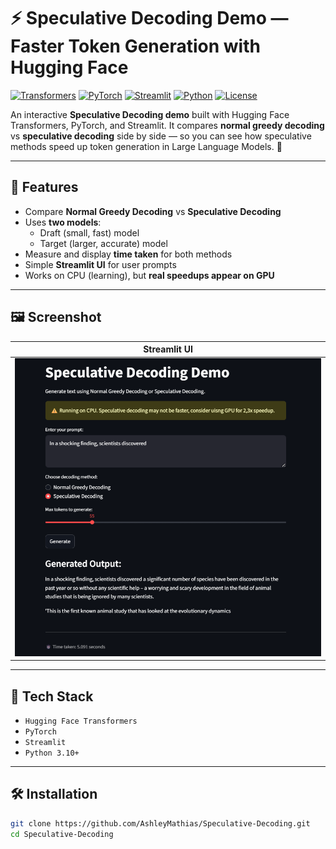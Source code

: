 # ⚡ Speculative Decoding Demo — Faster Token Generation with Hugging Face

[![Transformers](https://img.shields.io/badge/HuggingFace-Transformers-yellow.svg?logo=huggingface&logoColor=white)](https://huggingface.co/transformers)
[![PyTorch](https://img.shields.io/badge/PyTorch-2.0%2B-red.svg?logo=pytorch&logoColor=white)](https://pytorch.org/)
[![Streamlit](https://img.shields.io/badge/Streamlit-UI%20Demo-ff4b4b.svg?logo=streamlit&logoColor=white)](https://streamlit.io)
[![Python](https://img.shields.io/badge/Python-3.10%2B-blue.svg?logo=python&logoColor=white)](https://www.python.org)
[![License](https://img.shields.io/github/license/AshleyMathias/Speculative-Decoding)](LICENSE)

An interactive **Speculative Decoding demo** built with Hugging Face Transformers, PyTorch, and Streamlit. It compares **normal greedy decoding** vs **speculative decoding** side by side — so you can see how speculative methods speed up token generation in Large Language Models. 🚀

---

## 🚀 Features

- Compare **Normal Greedy Decoding** vs **Speculative Decoding**
- Uses **two models**:  
  - Draft (small, fast) model  
  - Target (larger, accurate) model
- Measure and display **time taken** for both methods
- Simple **Streamlit UI** for user prompts
- Works on CPU (learning), but **real speedups appear on GPU**

---

## 🖼️ Screenshot

| Streamlit UI |
|--------------|
| ![Streamlit Screenshot](Screenshot.png) |

---

## 🧱 Tech Stack

- `Hugging Face Transformers`
- `PyTorch`
- `Streamlit`
- `Python 3.10+`

---

## 🛠️ Installation

```bash
git clone https://github.com/AshleyMathias/Speculative-Decoding.git
cd Speculative-Decoding
